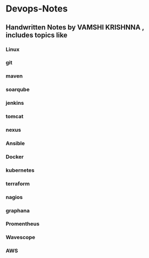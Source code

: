 # Devops-Notes
## Handwritten Notes by VAMSHI KRISHNNA , includes topics like 
### Linux
### git
### maven
### soarqube
### jenkins
### tomcat
### nexus
### Ansible
### Docker
### kubernetes
### terraform
### nagios
### graphana
### Promentheus
### Wavescope
### AWS 
